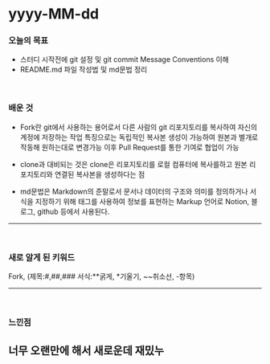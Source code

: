 # yyyy-MM-dd

### 오늘의 목표
- 스터디 시작전에 git 설정 및 git commit Message Conventions 이해
- README.md 파일 작성법 및 md문법 정리

<br>

### 배운 것
- Fork란 git에서 사용하는 용어로서 다른 사람의 git 리포지토리를 복사하여 
자신의 계정에 저장하는 작업
특징으로는 독립적인 복사본 생성이 가능하여 원본과 별개로 작동해 원하는대로 변경가능
이후 Pull Request를 통한 기여로 협업이 가능
- clone과 대비되는 것은 clone은 리포지토리를 로컬 컴퓨터에 복사를하고 원본 리포지토리와 연결된 복사본을 
생성하다는 점

- md문법은 Markdown의 준말로서 문서나 데이터의 구조와 의미를 정의하거나 서식을 지정하기 위해 태그를 
사용하여 정보를 표현하는 Markup 언어로 Notion, 블로그, github 등에서 사용된다.
---


<br>

### 새로 알게 된 키워드
Fork, (제목:#,##,### 서식:**굵게, *기울기, ~~취소선, -항목)

---


<br>

### 느낀점
너무 오랜만에 해서 새로운데 재밌누
---
